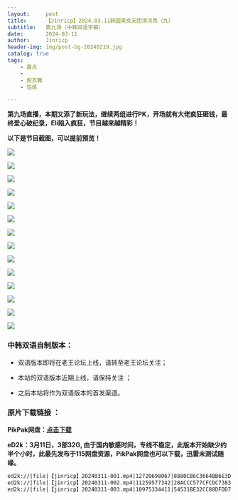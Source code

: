```yaml
---
layout:     post
title:      【Jinricp】2024.03.11韩国美女天团清凉秀（九）
subtitle:   第九场（中韩双语字幕）
date:       2024-03-11
author:     Jinricp
header-img: img/post-bg-20240219.jpg
catalog: true
tags:
    - 露点
    - 
    - 脱衣舞
    - 性感

---
```


**第九场直播，本期又添了新玩法，继续两组进行PK，开场就有大佬疯狂砸钱，最终爱心破纪录，Eli陷入疯狂，节目越来越精彩！**



**以下是节目截图，可以提前预览！**

![](https://www.imgccc.com/2024/03/13/7a6f45c55d970.jpg)

![](https://www.imgccc.com/2024/03/13/2224f25b15e46.jpg)

![](https://www.imgccc.com/2024/03/13/8a2a76251d7c8.jpg)

![](https://www.imgccc.com/2024/03/13/9660b95509aaa.gif)

![](https://www.imgccc.com/2024/03/13/02da5a9c6e6c8.gif)

![](https://www.imgccc.com/2024/03/13/e29d69dbb763c.gif)

![](https://www.imgccc.com/2024/03/13/ce13058fcef73.gif)

![](https://www.imgccc.com/2024/03/13/b6ee42b2436c8.gif)

![](https://www.imgccc.com/2024/03/13/d7d5ef55b8a4e.gif)

![](https://www.imgccc.com/2024/03/13/c45353344daa2.gif)

![](https://www.imgccc.com/2024/03/13/62e2723b20c78.gif)

![](https://www.imgccc.com/2024/03/13/f441dd35cb74f.gif)

![](https://www.imgccc.com/2024/03/13/94bdf92bd4fc9.gif)

![](https://www.imgccc.com/2024/03/13/2812c5e1f7b94.gif)



### 中韩双语自制版本：

+ 双语版本即将在老王论坛上线，请转至老王论坛关注；

+ 本站的双语版本近期上线，请保持关注 ；

+ 之后本站将作为双语版本的首发渠道。

  

### 原片下载链接 ：

**PikPak网盘：[点击下载](https://mypikpak.com/s/VNspxWF7ok4C6Git-JQ71_Eyo1)**

**eD2k：3月11日，3部32G, 由于国内敏感时间，专线不稳定，此版本开始缺少约半个小时，此最先发布于115网盘资源，PikPak网盘也可以下载，迅雷未测试随缘。**

```txt
ed2k://|file|【jinricp】20240311-001.mp4|12720698067|8880CB6C3664BB6E3DB5FF441C44470F|/  
ed2k://|file|【jinricp】20240311-002.mp4|11259577342|28ACCC577CFCDC7383F33F1E6472AA2A|/  
ed2k://|file|【jinricp】20240311-003.mp4|10975334411|54531BE32CC88DFDD7FD013A9F3C8AF3|/
```

